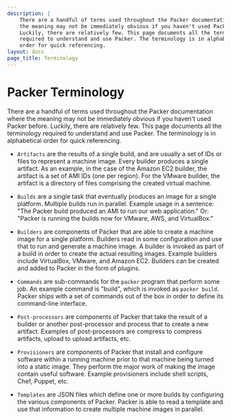```yaml
---
description: |
    There are a handful of terms used throughout the Packer documentation where
    the meaning may not be immediately obvious if you haven't used Packer before.
    Luckily, there are relatively few. This page documents all the terminology
    required to understand and use Packer. The terminology is in alphabetical
    order for quick referencing.
layout: docs
page_title: Terminology
---
```


# Packer Terminology

There are a handful of terms used throughout the Packer documentation where the
meaning may not be immediately obvious if you haven't used Packer before.
Luckily, there are relatively few. This page documents all the terminology
required to understand and use Packer. The terminology is in alphabetical order
for quick referencing.

-   `Artifacts` are the results of a single build, and are usually a set of IDs or
    files to represent a machine image. Every builder produces a single artifact.
    As an example, in the case of the Amazon EC2 builder, the artifact is a set of
    AMI IDs (one per region). For the VMware builder, the artifact is a directory
    of files comprising the created virtual machine.

-   `Builds` are a single task that eventually produces an image for a single
    platform. Multiple builds run in parallel. Example usage in a sentence: "The
    Packer build produced an AMI to run our web application." Or: "Packer is
    running the builds now for VMware, AWS, and VirtualBox."

-   `Builders` are components of Packer that are able to create a machine image
    for a single platform. Builders read in some configuration and use that to run
    and generate a machine image. A builder is invoked as part of a build in order
    to create the actual resulting images. Example builders include VirtualBox,
    VMware, and Amazon EC2. Builders can be created and added to Packer in the
    form of plugins.

-   `Commands` are sub-commands for the `packer` program that perform some job. An
    example command is "build", which is invoked as `packer build`. Packer ships
    with a set of commands out of the box in order to define its command-line
    interface.

-   `Post-processors` are components of Packer that take the result of a builder
    or another post-processor and process that to create a new artifact. Examples
    of post-processors are compress to compress artifacts, upload to upload
    artifacts, etc.

-   `Provisioners` are components of Packer that install and configure software
    within a running machine prior to that machine being turned into a static
    image. They perform the major work of making the image contain useful
    software. Example provisioners include shell scripts, Chef, Puppet, etc.

-   `Templates` are JSON files which define one or more builds by configuring the
    various components of Packer. Packer is able to read a template and use that
    information to create multiple machine images in parallel.
